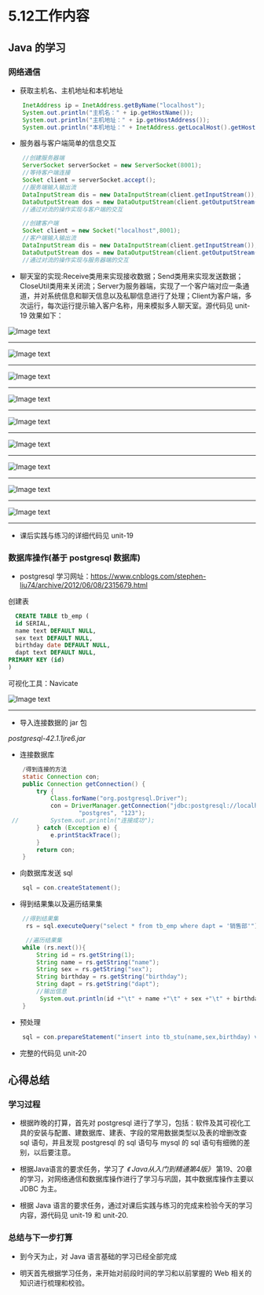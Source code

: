 # 5.12工作内容

## Java 的学习

### 网络通信

* 获取主机名、主机地址和本机地址

```java
    InetAddress ip = InetAddress.getByName("localhost");
    System.out.println("主机名：" + ip.getHostName());
    System.out.println("主机地址：" + ip.getHostAddress());
    System.out.println("本机地址：" + InetAddress.getLocalHost().getHostAddress());
```

* 服务器与客户端简单的信息交互

```java
    //创建服务器端
    ServerSocket serverSocket = new ServerSocket(8001);
    //等待客户端连接
    Socket client = serverSocket.accept();
    //服务端输入输出流
    DataInputStream dis = new DataInputStream(client.getInputStream());
    DataOutputStream dos = new DataOutputStream(client.getOutputStream());
    //通过对流的操作实现与客户端的交互
```

```java
    //创建客户端
    Socket client = new Socket("localhost",8001);
    //客户端输入输出流
    DataInputStream dis = new DataInputStream(client.getInputStream());
    DataOutputStream dos = new DataOutputStream(client.getOutputStream());
    //通过对流的操作实现与服务器端的交互
```

* 聊天室的实现:Receive类用来实现接收数据；Send类用来实现发送数据；CloseUtil类用来关闭流；Server为服务器端，实现了一个客户端对应一条通道，并对系统信息和聊天信息以及私聊信息进行了处理；Client为客户端，多次运行，每次运行提示输入客户名称，用来模拟多人聊天室。源代码见 unit-19 效果如下：

![Image text](images/5.13.1.png)
******************

![Image text](images/5.13.2.png)
******************

![Image text](images/5.13.3.png)
******************

![Image text](images/5.13.4.png)
******************

![Image text](images/5.13.5.png)
******************

![Image text](images/5.13.6.png)
******************

![Image text](images/5.13.7.png)
******************

![Image text](images/5.13.8.png)
******************

![Image text](images/5.13.9.png)
******************

* 课后实践与练习的详细代码见 unit-19

### 数据库操作(基于 postgresql 数据库)

* postgresql 学习网址：<https://www.cnblogs.com/stephen-liu74/archive/2012/06/08/2315679.html>

创建表

```sql
  CREATE TABLE tb_emp (
  id SERIAL,
  name text DEFAULT NULL,
  sex text DEFAULT NULL,
  birthday date DEFAULT NULL,
  dapt text DEFAULT NULL,
PRIMARY KEY (id)
)
```

可视化工具：Navicate

![Image text](images/5.13.10.png)
******************

* 导入连接数据的 jar 包

*postgresql-42.1.1jre6.jar*

* 连接数据库

```java
    /得到连接的方法
    static Connection con;
    public Connection getConnection() {
        try {
            Class.forName("org.postgresql.Driver");
            con = DriverManager.getConnection("jdbc:postgresql://localhost:5432/db_test",
                    "postgres", "123");
 //         System.out.println("连接成功");
        } catch (Exception e) {
            e.printStackTrace();
        }
        return con;
    }
```

* 向数据库发送 sql

```java
    sql = con.createStatement();
```

* 得到结果集以及遍历结果集

```java
    //得到结果集
     rs = sql.executeQuery("select * from tb_emp where dapt = '销售部'");

     //遍历结果集
    while (rs.next()){
        String id = rs.getString(1);
        String name = rs.getString("name");
        String sex = rs.getString("sex");
        String birthday = rs.getString("birthday");
        String dapt = rs.getString("dapt");
        //输出信息
         System.out.println(id +"\t" + name +"\t" + sex +"\t" + birthday +"\t" + dapt);
    }
```

* 预处理

```java
    sql = con.prepareStatement("insert into tb_stu(name,sex,birthday) values(?,?,?)");
```

* 完整的代码见 unit-20

## 心得总结

### 学习过程

* 根据昨晚的打算，首先对 postgresql 进行了学习，包括：软件及其可视化工具的安装与配置、建数据库、建表、字段的常用数据类型以及表的增删改查 sql 语句，并且发现 postgresql 的 sql 语句与 mysql 的 sql 语句有细微的差别，以后要注意。

* 根据Java语言的要求任务，学习了 *《 Java从入门到精通第4版》* 第19、20章的学习，对网络通信和数据库操作进行了学习与巩固，其中数据库操作主要以 JDBC 为主。

* 根据 Java 语言的要求任务，通过对课后实践与练习的完成来检验今天的学习内容，源代码见 unit-19 和 unit-20.

### 总结与下一步打算

* 到今天为止，对 Java 语言基础的学习已经全部完成

* 明天首先根据学习任务，来开始对前段时间的学习和以前掌握的 Web 相关的知识进行梳理和校验。